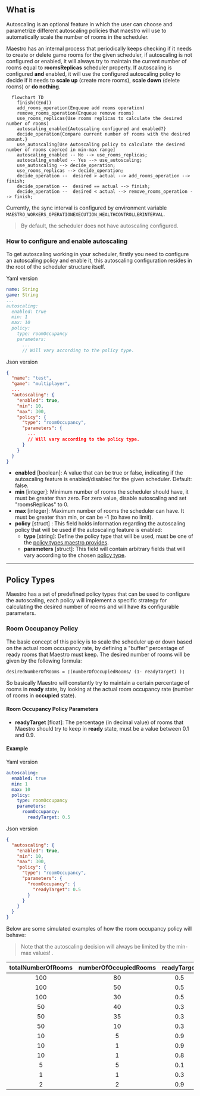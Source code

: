 ## What is
Autoscaling is an optional feature in which the user can choose and parametrize different autoscaling policies that maestro
will use to automatically scale the number of rooms in the scheduler.

Maestro has an internal process that periodically keeps checking if it needs to create or delete game rooms for the given scheduler,
if autoscaling is not configured or enabled, it will always try to maintain the current number of rooms equal to **roomsReplicas** scheduler property.
If autoscaling is configured **and** enabled, it will use the configured autoscaling policy to decide if it needs to **scale up** (create more rooms), 
**scale down** (delete rooms) or **do nothing**.

```mermaid
  flowchart TD
    finish((End))
    add_rooms_operation(Enqueue add rooms operation)
    remove_rooms_operation(Enqueue remove rooms)
    use_rooms_replicas(Use rooms replicas to calculate the desired number of rooms)
    autoscaling_enabled{Autoscaling configured and enabled?}
    decide_operation{Compare current number of rooms with the desired amount.}
    use_autoscaling[Use Autoscaling policy to calculate the desired number of rooms coerced in min-max range]
    autoscaling_enabled -- No --> use_rooms_replicas;
    autoscaling_enabled -- Yes --> use_autoscaling;
    use_autoscaling --> decide_operation;
    use_rooms_replicas --> decide_operation;
    decide_operation --  desired > actual --> add_rooms_operation --> finish;
    decide_operation --  desired == actual --> finish;
    decide_operation --  desired < actual --> remove_rooms_operation --> finish;
```

Currently, the sync interval is configured by environment variable `MAESTRO_WORKERS_OPERATIONEXECUTION_HEALTHCONTROLLERINTERVAL`.

> By default, the scheduler does not have autoscaling configured.

### How to configure and enable autoscaling
To get autoscaling working in your scheduler, firstly you need to configure an autoscaling policy and enable it, this autoscaling
configuration resides in the root of the scheduler structure itself.

Yaml version
```yaml
name: String
game: String
...
autoscaling:
  enabled: true
  min: 1
  max: 10
  policy:
    type: roomOccupancy
    parameters:
      ...
      // Will vary according to the policy type.
```

Json version
```json
{
  "name": "test",
  "game": "multiplayer",
  ...
  "autoscaling": {
    "enabled": true,
    "min": 10,
    "max": 300,
    "policy": {
      "type": "roomOccupancy",
      "parameters": {
        ...
        // Will vary according to the policy type.
      }
    }
  }
}
```

- **enabled** [boolean]: A value that can be true or false, indicating if the autoscaling feature is enabled/disabled for the given scheduler. Default: false.
- **min** [integer]: Minimum number of rooms the scheduler should have, it must be greater than zero. For zero value, disable autoscaling and set "roomsReplicas" to 0.
- **max** [integer]: Maximum number of rooms the scheduler can have. It must be greater than min, or can be -1 (to have no limit).
- **policy** [struct] : This field holds information regarding the autoscaling policy that will be used if the autoscaling feature is enabled:
  - **type** [string]:  Define the policy type that will be used, must be one of the [policy types maestro provides](#policy-types).
  - **parameters** [struct]: This field will contain arbitrary fields that will vary according to the chosen [policy type](#policy-types).


-------

## Policy Types
Maestro has a set of predefined policy types that can be used to configure the autoscaling, each policy will implement
a specific strategy for calculating the desired number of rooms and will have its configurable parameters.

### Room Occupancy Policy
The basic concept of this policy is to scale the scheduler up or down based on the actual room occupancy rate, by defining a "buffer" percentage
of ready rooms that Maestro must keep. The desired number of rooms will be given by the following formula:

`desiredNumberOfRooms = ⌈(numberOfOccupiedRooms/ (1- readyTarget) )⌉`

So basically Maestro will constantly try to maintain a certain percentage of rooms in **ready** state, by looking at the
actual room occupancy rate (number of rooms in **occupied** state).

#### Room Occupancy Policy Parameters
- **readyTarget** [float]: The percentage (in decimal value) of rooms that Maestro should try to keep in **ready** state, must be a value between 0.1 and 0.9.

#### Example

Yaml version
```yaml
autoscaling:
  enabled: true
  min: 1
  max: 10
  policy:
    type: roomOccupancy
    parameters:
      roomOccupancy:
        readyTarget: 0.5
```

Json version
```json
{
  "autoscaling": {
    "enabled": true,
    "min": 10,
    "max": 300,
    "policy": {
      "type": "roomOccupancy",
      "parameters": {
        "roomOccupancy": {
          "readyTarget": 0.5
        }
      }
    }
  }
}
```

Below are some simulated examples of how the room occupancy policy will behave:

> Note that the autoscaling decision will always be limited by the min-max values! .
> 
| totalNumberOfRooms | numberOfOccupiedRooms | readyTarget | desiredNumberOfRooms | autoscalingDecision |
|:------------------:|:---------------------:|:-----------:|:--------------------:|:-------------------:|
|         100        |           80          |     0.5     |          160         |    Scale Up: +60    |
|         100        |           50          |     0.5     |          100         |    Do Nothing: 0    |
|         100        |           30          |     0.5     |          60          |   Scale Down: -40   |
|         50         |           40          |     0.3     |          58          |    Scale Up: +8     |
|         50         |           35          |     0.3     |          50          |    Do Nothing: 0    |
|         50         |           10          |     0.3     |          15          |   Scale Down: -35   |
|         10         |           5           |     0.9     |          50          |    Scale Up: +40    |
|         10         |           1           |     0.9     |          10          |    Do Nothing: 0    |
|         10         |           1           |     0.8     |           5          |   Scale Down: -5    |
|          5         |           5           |     0.1     |           6          |    Scale Up: +1     |
|          1         |           1           |     0.3     |           2          |    Scale Up: +1     |
|          2         |           2           |     0.9     |          20          |    Scale Up: +18    |
